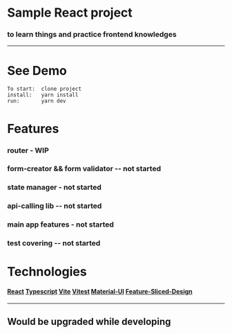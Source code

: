 # **Sample React project**

### to learn things and practice frontend knowledges

---

# See Demo

```
To start:  clone project
install:   yarn install
run:       yarn dev
```

# Features

### router - WIP <br>

### form-creator && form validator -- not started <br> 

### state manager - not started <br>

### api-calling lib -- not started <br>

### main app features - not started <br>

### test covering -- not started <br>

# Technologies

#### [React](https://reactjs.org/)  [Typescript](https://www.typescriptlang.org/)   [Vite](https://vitejs.dev/) [Vitest](https://vitest.dev/)   [Material-UI](https://mui.com/)   [Feature-Sliced-Design](https://feature-sliced.design/)

---

## Would be upgraded while developing
